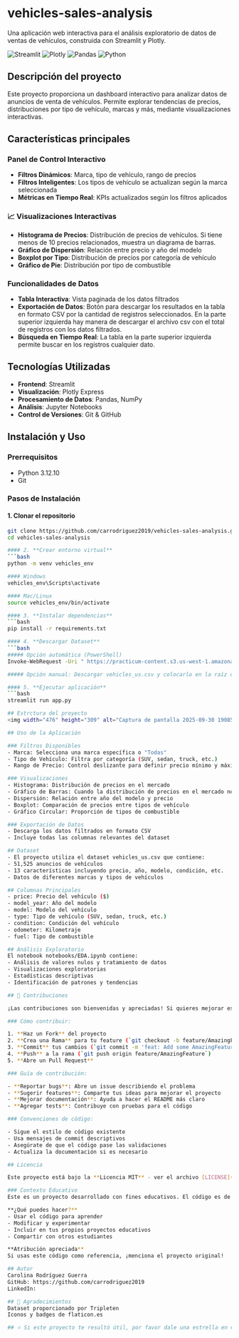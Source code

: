 # vehicles-sales-analysis
Una aplicación web interactiva para el análisis exploratorio de datos de ventas de vehículos, construida con Streamlit y Plotly.

![Streamlit](https://img.shields.io/badge/Streamlit-FF4B4B?style=for-the-badge&logo=Streamlit&logoColor=white)
![Plotly](https://img.shields.io/badge/Plotly-3F4F75?style=for-the-badge&logo=plotly)
![Pandas](https://img.shields.io/badge/Pandas-150458?style=for-the-badge&logo=pandas&logoColor=white)
![Python](https://img.shields.io/badge/Python-3776AB?style=for-the-badge&logo=python&logoColor=white)

## Descripción  del proyecto
Este proyecto proporciona un dashboard interactivo para analizar datos de anuncios de venta de vehículos. Permite explorar tendencias de precios, distribuciones por tipo de vehículo, marcas y más, mediante visualizaciones interactivas.

## Características principales

### Panel de Control Interactivo
- **Filtros Dinámicos**: Marca, tipo de vehículo, rango de precios
- **Filtros Inteligentes**: Los tipos de vehículo se actualizan según la marca seleccionada
- **Métricas en Tiempo Real**: KPIs actualizados según los filtros aplicados

### 📈 Visualizaciones Interactivas
- **Histograma de Precios**: Distribución de precios de vehículos. Si tiene menos de 10 precios relacionados, muestra un diagrama de barras. 
- **Gráfico de Dispersión**: Relación entre precio y año del modelo
- **Boxplot por Tipo**: Distribución de precios por categoría de vehículo
- **Gráfico de Pie**: Distribución por tipo de combustible

### Funcionalidades de Datos
- **Tabla Interactiva**: Vista paginada de los datos filtrados
- **Exportación de Datos**: Botón para descargar los resultados en la tabla en formato CSV por la cantidad de registros seleccionados. En la parte superior izquierda hay manera de descargar el archivo csv con el total de registros con los datos filtrados.
- **Búsqueda en Tiempo Real**: La tabla en la parte superior izquierda permite buscar en los registros cualquier dato.

## Tecnologías Utilizadas

- **Frontend**: Streamlit
- **Visualización**: Plotly Express
- **Procesamiento de Datos**: Pandas, NumPy
- **Análisis**: Jupyter Notebooks
- **Control de Versiones**: Git & GitHub

## Instalación y Uso

### Prerrequisitos
- Python 3.12.10
- Git

### Pasos de Instalación

#### 1. **Clonar el repositorio**
   ```bash
   git clone https://github.com/carrodriguez2019/vehicles-sales-analysis.git
   cd vehicles-sales-analysis

#### 2. **Crear entorno virtual**
   ```bash
  python -m venv vehicles_env

#### Windows
vehicles_env\Scripts\activate

#### Mac/Linux
source vehicles_env/bin/activate

#### 3. **Instalar dependencias**
   ```bash
  pip install -r requirements.txt

#### 4. **Descargar Dataset**
   ```bash
 ##### Opción automática (PowerShell)
  Invoke-WebRequest -Uri " https://practicum-content.s3.us-west-1.amazonaws.com/new-markets/Data_sprint_4_Refactored/vehicles_us.csv" -OutFile "vehicles_us.csv"
  
 ##### Opción manual: Descargar vehicles_us.csv y colocarlo en la raíz del proyecto

#### 5. **Ejecutar aplicación**
   ```bash
   streamlit run app.py

## Estrctura del proyecto
<img width="476" height="309" alt="Captura de pantalla 2025-09-30 190857" src="https://github.com/user-attachments/assets/5567d00f-1fc7-4326-bf53-d41b8b93eab0" />

## Uso de la Aplicación

### Filtros Disponibles
- Marca: Selecciona una marca específica o "Todas"
- Tipo de Vehículo: Filtra por categoría (SUV, sedan, truck, etc.)
- Rango de Precio: Control deslizante para definir precio mínimo y máximo

### Visualizaciones
- Histograma: Distribución de precios en el mercado
- Gráfico de Barras: Cuando la distribución de precios en el mercado no tiene mucha variacion (<10)
- Dispersión: Relación entre año del modelo y precio
- Boxplot: Comparación de precios entre tipos de vehículo
- Gráfico Circular: Proporción de tipos de combustible

### Exportación de Datos
- Descarga los datos filtrados en formato CSV
- Incluye todas las columnas relevantes del dataset

## Dataset
- El proyecto utiliza el dataset vehicles_us.csv que contiene:
- 51,525 anuncios de vehículos
- 13 características incluyendo precio, año, modelo, condición, etc.
- Datos de diferentes marcas y tipos de vehículos

## Columnas Principales
- price: Precio del vehículo ($)
- model_year: Año del modelo
- model: Modelo del vehículo
- type: Tipo de vehículo (SUV, sedan, truck, etc.)
- condition: Condición del vehículo
- odometer: Kilometraje
- fuel: Tipo de combustible

## Análisis Exploratorio
El notebook notebooks/EDA.ipynb contiene:
- Análisis de valores nulos y tratamiento de datos
- Visualizaciones exploratorias
- Estadísticas descriptivas
- Identificación de patrones y tendencias

## 🤝 Contribuciones

¡Las contribuciones son bienvenidas y apreciadas! Si quieres mejorar este proyecto:

### Cómo contribuir:

1. **Haz un Fork** del proyecto
2. **Crea una Rama** para tu feature (`git checkout -b feature/AmazingFeature`)
3. **Commit** tus cambios (`git commit -m 'feat: Add some AmazingFeature'`)
4. **Push** a la rama (`git push origin feature/AmazingFeature`)
5. **Abre un Pull Request**

### Guía de contribución:

- **Reportar bugs**: Abre un issue describiendo el problema
- **Sugerir features**: Comparte tus ideas para mejorar el proyecto
- **Mejorar documentación**: Ayuda a hacer el README más claro
- **Agregar tests**: Contribuye con pruebas para el código

### Convenciones de código:

- Sigue el estilo de código existente
- Usa mensajes de commit descriptivos
- Asegúrate de que el código pase las validaciones
- Actualiza la documentación si es necesario

## Licencia

Este proyecto está bajo la **Licencia MIT** - ver el archivo [LICENSE](LICENSE) para más detalles.

### Contexto Educativo
Este es un proyecto desarrollado con fines educativos. El código es de uso libre para aprendizaje, práctica y desarrollo de habilidades en análisis de datos y desarrollo web.

**¿Qué puedes hacer?**
- Usar el código para aprender
- Modificar y experimentar
- Incluir en tus propios proyectos educativos
- Compartir con otros estudiantes

**Atribución apreciada**
Si usas este código como referencia, ¡menciona el proyecto original!

## Autor
Carolina Rodríguez Guerra
GitHub: https://github.com/carrodriguez2019
LinkedIn: 

## 🙏 Agradecimientos
Dataset proporcionado por Tripleten
Iconos y badges de flaticon.es

 ## ⭐ Si este proyecto te resultó útil, por favor dale una estrella en GitHub!




